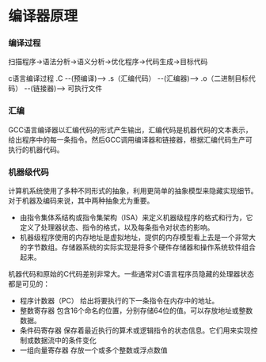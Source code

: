 # 编译器原理

### 编译过程
扫描程序->语法分析->语义分析->优化程序->代码生成->目标代码

c语言编译过程
.C --(预编译)--> .s（汇编代码） --(汇编器)--> .o（二进制目标代码） --(链接器)--> 可执行文件

### 汇编
GCC语言编译器以汇编代码的形式产生输出，汇编代码是机器代码的文本表示，给出程序中的每一条指令。然后GCC调用编译器和链接器，根据汇编代码生产可执行的机器代码。


### 机器级代码
计算机系统使用了多种不同形式的抽象，利用更简单的抽象模型来隐藏实现细节。对于机器及编码来说，其中两种抽象尤为重要。
* 由指令集体系结构或指令集架构（ISA）来定义机器级程序的格式和行为，它定义了处理器状态、指令的格式，以及每条指令对状态的影响。 
* 机器级程序使用的内存地址是虚拟地址，提供的内存模型看上去是一个非常大的字节数组。存储器系统的实际实现是将多个硬件存储器和操作系统软件组合起来。

机器代码和原始的C代码差别非常大。一些通常对C语言程序员隐藏的处理器状态都是可见的：
* 程序计数器（PC）  给出将要执行的下一条指令在内存中的地址。
* 整数寄存器  包含16个命名的位置，分别存储64位的值。可以存放地址或整数数据。
* 条件码寄存器 保存着最近执行的算术或逻辑指令的状态信息。它们用来实现控制或数据流中的条件变化
* 一组向量寄存器 存放一个或多个整数或浮点数值

